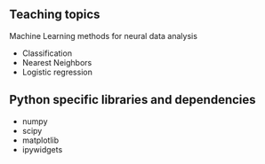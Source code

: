 ## Teaching topics

Machine Learning methods for neural data analysis
- Classification
- Nearest Neighbors
- Logistic regression


## Python specific libraries and dependencies
- numpy
- scipy
- matplotlib
- ipywidgets
